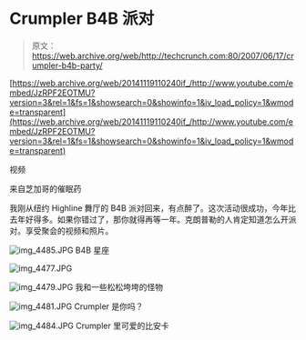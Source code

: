 # Crumpler B4B 派对

> 原文：<https://web.archive.org/web/http://techcrunch.com:80/2007/06/17/crumpler-b4b-party/>

 [https://web.archive.org/web/20141119110240if_/http://www.youtube.com/embed/JzRPF2EOTMU?version=3&rel=1&fs=1&showsearch=0&showinfo=1&iv_load_policy=1&wmode=transparent](https://web.archive.org/web/20141119110240if_/http://www.youtube.com/embed/JzRPF2EOTMU?version=3&rel=1&fs=1&showsearch=0&showinfo=1&iv_load_policy=1&wmode=transparent)

视频

来自芝加哥的催眠药

我刚从纽约 Highline 舞厅的 B4B 派对回来，有点醉了。这次活动很成功，今年比去年好得多。如果你错过了，那你就得再等一年。克朗普勒的人肯定知道怎么开派对。享受聚会的视频和照片。

![img_4485.JPG](img/d4c7b6e24ededa5cda2cbf04d4bfe50f.png)
B4B 星座

![img_4477.JPG](img/9c66fc396dbfea8f537baf2438c6a5b6.png)

![img_4479.JPG](img/8c9697497fcaf1f2cd528ac4ff15195a.png)
我和一些松松垮垮的怪物

![img_4481.JPG](img/eef5e9d8b2d63ea05ed01bf4bbdb68b3.png)
Crumpler 是你吗？

![img_4484.JPG](img/8cfd5cabf3aac5fb3942dae1a84f85c2.png)
Crumpler 里可爱的比安卡